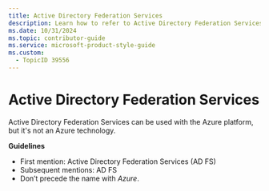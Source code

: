 ```yaml
---
title: Active Directory Federation Services
description: Learn how to refer to Active Directory Federation Services in your content.
ms.date: 10/31/2024
ms.topic: contributor-guide
ms.service: microsoft-product-style-guide
ms.custom:
  - TopicID 39556
---
```



# Active Directory Federation Services

Active Directory Federation Services can be used with the Azure platform, but it's not an Azure technology.

**Guidelines**

- First mention: Active Directory Federation Services (AD FS)
- Subsequent mentions: AD FS
- Don’t precede the name with *Azure*.

